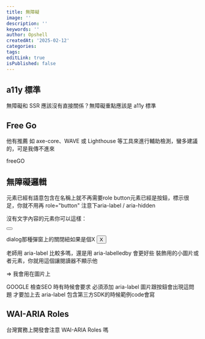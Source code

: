 ```yaml
---
title: 無障礙
image: ''
description: ''
keywords: ''
author: Opshell
createdAt: '2025-02-12'
categories: 
tags: 
editLink: true
isPublished: false
---
```

## a11y 標準
無障礙和 SSR 應該沒有直接關係？無障礙重點應該是 a11y 標準

## Free Go

他有推薦 如 axe-core、WAVE 或 Lighthouse 等工具來進行輔助檢測，蠻多建議的，可是我傳不進來

freeGO

## 無障礙邏輯

元素已經有語意包含在名稱上就不再需要role
button元素已經是按鈕，標示很足，你就不用再 role="button"
注意下aria-label / aria-hidden

沒有文字內容的元素你可以這樣：

<button aria-label="搜尋">
  <i class="icon-search"></i>
</button>

dialog那種彈窗上的關閉紐如果是個X
<button aria-label="刪除">X</button>

老師用 aria-label 比較多嗎，還是用 aria-labelledby 會更好些
裝飾用的小圖片或者元素，你就用這個讓閱讀器不顯示他
<i aria-hidden="true"></i>

=> 我會用在圖片上

GOOGLE 檢查SEO 時有時候會要求 必須添加 aria-label
圖片跟按鈕會出現這問題 才要加上去 aria-label
包含第三方SDK的時候範例code會寫

##  WAI-ARIA Roles
台灣實務上開發會注意 WAI-ARIA Roles 嗎

